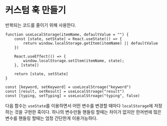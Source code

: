 # 커스텀 훅 만들기

반복되는 코드를 줄이기 위해 사용한다.

```react
function useLocalStorage(itemName, defaultValue = "") {
    const [state, setState] = React.useState(() => {
        return window.localStorage.getItem(itemName) || defaultValue
    })
    
    React.useEffect(() => {
        window.localStorage.setItem(itemName, state);
    }, [state])
    
    return [state, setState]
}

const [keyword, setKeyword] = useLocalStroage("keyword")
const [result, setResult] = useLocalStroage("result") 
const [typing, setTyping] = useLocalStroage("typing", false)
```

다음 함수는 `useState`를 이용하면서 어떤 변수를 변경할 때마다 `localStorage`에 저정하는 것을 구현한 훅이다. 하나의 변수만들 핸들링 할때는 차이가 없지만 한꺼번에 많은 변수를 핸들링 할때는 엄청 간단한게 이용가능하다. 